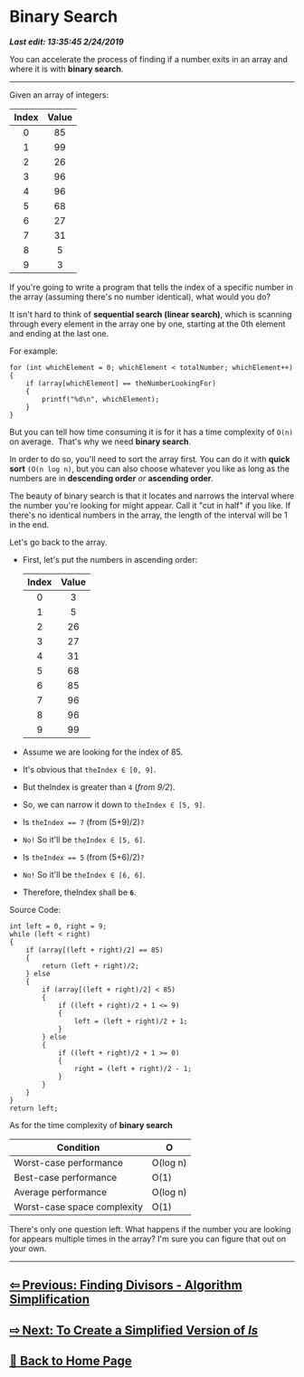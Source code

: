 # Binary Search

***Last edit: 13:35:45 2/24/2019***

You can accelerate the process of finding if a number exits in an array and where it is with **binary search**.

---

Given an array of integers:

Index | Value
:---: | :---:
0 | 85
1 | 99
2 | 26
3 | 96
4 | 96
5 | 68
6 | 27
7 | 31
8 | 5
9 | 3

If you're going to write a program that tells the index of a specific number in the array (assuming there's no number identical), what would you do?

It isn't hard to think of **sequential search (linear search)**, which is scanning through every element in the array one by one, starting at the 0th element and ending at the last one.

For example:

    for (int whichElement = 0; whichElement < totalNumber; whichElement++)
    {
        if (array[whichElement] == theNumberLookingFor)
        {
            printf("%d\n", whichElement);
        }
    }

But you can tell how time consuming it is for it has a time complexity of `O(n)` on average.
​
That's why we need **binary search**.

In order to do so, you'll need to sort the array first. You can do it with **quick sort** `(O(n log n)`, but you can also choose whatever you like as long as the numbers are in **descending order** *or* **ascending order**.

The beauty of binary search is that it locates and narrows the interval where the number you're looking for might appear. Call it "cut in half" if you like. If there's no identical numbers in the array, the length of the interval will be 1 in the end.

Let's go back to the array.

- First, let's put the numbers in ascending order:

    Index | Value
    :---: | :---:
    0 | 3
    1 | 5
    2 | 26
    3 | 27
    4 | 31
    5 | 68
    6 | 85
    7 | 96
    8 | 96
    9 | 99

- Assume we are looking for the index of 85.

- It's obvious that `theIndex ∈ [0, 9]`.

- But theIndex is greater than `4` (*from 9/2*).

- So, we can narrow it down to `theIndex ∈ [5, 9]`.

- Is `theIndex == 7` (from (5+9)/2)`?`

- `No!` So it'll be `theIndex ∈ [5, 6]`.

- Is `theIndex == 5` (from (5+6)/2)`?`

- `No!` So it'll be `theIndex ∈ [6, 6]`.

- Therefore, theIndex shall be **`6`**.

Source Code:
  
    int left = 0, right = 9;
    while (left < right)
    {
        if (array[(left + right)/2] == 85)
        {
            return (left + right)/2;
        } else
        {
            if (array[(left + right)/2] < 85)
            {
                if ((left + right)/2 + 1 <= 9)
                {
                    left = (left + right)/2 + 1;
                }
            } else
            {
                if ((left + right)/2 + 1 >= 0)
                {
                    right = (left + right)/2 - 1;
                }
            }
        }
    }
    return left;

As for the time complexity of **binary search**

Condition | O
---- | ----
Worst-case performance | O(log n)
Best-case performance | O(1)
Average performance | O(log n)
Worst-case space complexity | O(1)

There's only one question left. What happens if the number you are looking for appears multiple times in the array? I'm sure you can figure that out on your own.

---

## **[⇦ Previous: Finding Divisors - Algorithm Simplification](https://angelohyang.github.io/Blog/Feb.%202019/Finding%20Divisors%20-%20Algorithm%20Simplification)**

## **[⇨ Next: To Create a Simplified Version of *ls*](https://angelohyang.github.io/Blog/Jul.%202019/ls)**

## **[🏡 Back to Home Page](https://angelohyang.github.io/Blog/)**
